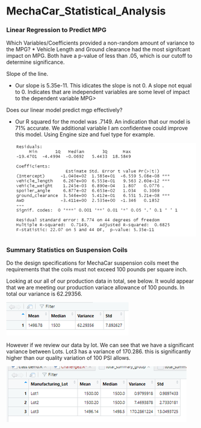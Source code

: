 # MechaCar_Statistical_Analysis

### Linear Regression to Predict MPG

Which Variables/Coefficients provided a non-random amount of variance to the MPG?
    * Vehicle Length and Ground clearance had the most signifcant impact on MPG. Both have a p-value of less than .05, which is our cutoff to determine
      significance.
  
  Slope of the line.
  * Our slope is 5.35e-11. This idicates the slope is not 0. A slope not equal to 0. Indicates that are independent variables are some level of impact to the 
    dependent variable MPG>
    
  Does our linear model predict  mgp effectively?
  * Our R squared for the model was .7149. An indication that our model is 71% accurate. We additional variable I am confidentwe could improve this model.
    Using Engine size and fuel type for example.
    
    ![](https://github.com/tomstowell99/MechaCar_Statistical_Analysis/blob/main/images/Delivarble%201.PNG)
    
### Summary Statistics on Suspension Coils

Do the design specifications for MechaCar suspension coils meet the requirements that the coils must not exceed 100 pounds per square inch.

Looking at our all of our production data in total, see below. It would appear that we are meeting our production variace allowance of 100 pounds.
In total our variance is 62.29356.

![](https://github.com/tomstowell99/MechaCar_Statistical_Analysis/blob/main/images/Delivarable2%20Total%20Summary.PNG)


However if we review our data by lot. We can see that we have a significant variance between Lots. Lot3 has a variance of 170.286. this is 
significantly higher than our quality variation of 100 PSI allows.

![](https://github.com/tomstowell99/MechaCar_Statistical_Analysis/blob/main/images/Delivarable2%20Total%20Summary%20Group.PNG)

  
